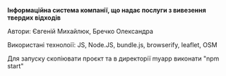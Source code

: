 **Інформаційна система компанії, що надає послуги з вивезення твердих відходів**

Автори: Євгеній Михайлюк, Бречко Олександра

Використані технолоії: JS, Node.JS, bundle.js, browserify, leaflet, OSM

Для запуску скопіювати проєкт та в директорії myapp виконати "npm start"
